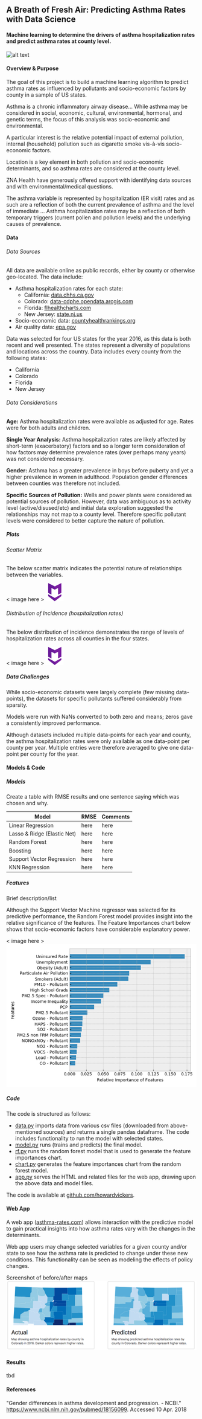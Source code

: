 ## A Breath of Fresh Air: Predicting Asthma Rates with Data Science
#### Machine learning to determine the drivers of asthma hospitalization rates and predict asthma rates at county level.
![alt text](https://www.clicktoclarify.com/wp-content/uploads/2018/01/1234.jpg "Industrial Pollution")
#### Overview & Purpose				
The goal of this project is to build a machine learning algorithm to predict asthma rates as influenced by pollutants and socio-economic factors by county in a sample of US states.

Asthma is a chronic inflammatory airway disease...
While asthma may be considered in social, economic, cultural, environmental, hormonal, and genetic terms, the focus of this analysis was socio-economic and environmental.  

A particular interest is the relative potential impact of external pollution, internal (household) pollution such as cigarette smoke vis-à-vis socio-economic factors.

Location is a key element in both pollution and socio-economic determinants, and so asthma rates are considered at the county level.

ZNA Health have generously offered support with identifying data sources and with environmental/medical questions.

The asthma variable is represented by hospitalization (ER visit) rates and as such are a reflection of both the current prevalence of asthma and the level of immediate ... Asthma hospitalization rates may be a reflection of both temporary triggers (current pollen and pollution levels) and the underlying causes of prevalence.  

#### Data
###### Data Sources
All data are available online as public records, either by county or otherwise geo-located.  The data include:
* Asthma hospitalization rates for each state:
  * California: [data.chhs.ca.gov](https://data.chhs.ca.gov/dataset/asthma-ed-visit-rates-lghc-indicator-07)
  * Colorado: [data-cdphe.opendata.arcgis.com](https://data-cdphe.opendata.arcgis.com/datasets/asthma-hospitalization-rate-counties)
  * Florida: [flhealthcharts.com](http://www.flhealthcharts.com/charts/OtherIndicators/NonVitalIndDataViewer.aspx?cid=0341)
  * New Jersey: [state.nj.us](https://www26.state.nj.us/doh-shad/indicator/view/NJASTHMAHOSP.countyAAR.html)
* Socio-economic data:  [countyhealthrankings.org](http://www.countyhealthrankings.org/rankings/data)
* Air quality data: [epa.gov](https://aqs.epa.gov/aqsweb/airdata/download_files.html)

Data was selected for four US states for the year 2016, as this data is both recent and well presented. The states represent a diversity of populations and locations across the country.  Data includes every county from the following states:
* California
* Colorado
* Florida
* New Jersey

###### Data Considerations
**Age:** Asthma hospitalization rates were available as adjusted for age.  Rates were for both adults and children.

**Single Year Analysis:** Asthma hospitalization rates are likely affected by short-term (exacerbatory) factors and so a longer term consideration of how factors may determine prevalence rates (over perhaps many years) was not considered necessary.  

**Gender:** Asthma has a greater prevalence in boys before puberty and yet a higher prevalence in women in adulthood.  Population gender differences between counties was therefore not included.

**Specific Sources of Pollution:** Wells and power plants were considered as potential sources of pollution.  However, data was ambiguous as to activity level (active/disused/etc) and initial data exploration suggested the relationships may not map to a county level. Therefore specific pollutant levels were considered to better capture the nature of pollution.  

##### Plots
###### Scatter Matrix
The below scatter matrix indicates the potential nature of relationships between the variables.

< image here >
![alt text](https://github.com/adam-p/markdown-here/raw/master/src/common/images/icon48.png "Logo Title Text 1")

###### Distribution of Incidence (hospitalization rates)
The below distribution of incidence demonstrates the range of levels of hospitalization rates across all counties in the four states.

< image here >
![alt text](https://github.com/adam-p/markdown-here/raw/master/src/common/images/icon48.png "Logo Title Text 1")

##### Data Challenges
While socio-economic datasets were largely complete (few missing data-points), the datasets for specific pollutants suffered considerably from sparsity.  

Models were run with NaNs converted to both zero and means; zeros gave a consistently improved performance.

Although datasets included multiple data-points for each year and county, the asthma hospitalization rates were only available as one data-point per county per year.  Multiple entries were therefore averaged to give one data-point per county for the year.

#### Models & Code

##### Models
Create a table with RMSE results and one sentence saying which was chosen and why.

| Model                           | RMSE          | Comments      |
| ------------------------------- |---------------| --------------|
| Linear Regression               | here          | here          |
| Lasso & Ridge (Elastic Net)     | here          | here          |
| Random Forest                   | here          | here          |
| Boosting                        | here          | here          |
| Support Vector Regression       | here          | here          |
| KNN Regression                  | here          | here          |


##### Features
Brief description/list

Although the Support Vector Machine regressor was selected for its predictive performance, the Random Forest model provides insight into the relative significance of the features.  The Feature Importances chart below shows that socio-economic factors have considerable explanatory power.

< image here >
![alt text](https://github.com/howardvickers/galvanize-capstone-asthma/blob/master/src/static/images/feat_imps.png "Industrial Pollution")

##### Code
The code is structured as follows:
* [data.py](https://github.com/howardvickers) imports data from various csv files (downloaded from above-mentioned sources) and returns a single pandas dataframe.  The code includes functionality to run the model with selected states.
* [model.py](https://github.com/howardvickers) runs (trains and predicts) the final model.  
* [rf.py](https://github.com/howardvickers) runs the random forest model that is used to generate the feature importances chart.
* [chart.py](https://github.com/howardvickers) generates the feature importances chart from the random forest model.
* [app.py](https://github.com/howardvickers) serves the HTML and related files for the web app, drawing upon the above data and model files.

The code is available at [github.com/howardvickers](https://github.com/howardvickers).

#### Web App
A web app ([asthma-rates.com](http://asthma-rates.com)) allows interaction with the predictive model to gain practical insights into how asthma rates vary with the changes in the determinants.  

Web app users may change selected variables for a given county and/or state to see how the asthma rate is predicted to change under these new conditions.  This functionality can be seen as modeling the effects of policy changes.  

Screenshot of before/after maps
![alt text](https://github.com/howardvickers/galvanize-capstone-asthma/blob/master/before_after_maps.png "Before and After Policy Changes")


#### Results
tbd


#### References
"Gender differences in asthma development and progression. - NCBI." https://www.ncbi.nlm.nih.gov/pubmed/18156099. Accessed 10 Apr. 2018
